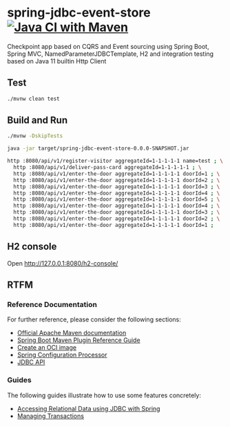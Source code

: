 # spring-jdbc-event-store [![Java CI with Maven](https://github.com/daggerok/spring-jdbc-event-store/actions/workflows/ci.yaml/badge.svg)](https://github.com/daggerok/spring-jdbc-event-store/actions/workflows/ci.yaml)
Checkpoint app based on CQRS and Event sourcing using Spring Boot, Spring MVC, NamedParameterJDBCTemplate, H2 and integration testing based on Java 11 builtin Http Client

## Test

```bash
./mvnw clean test
```

## Build and Run

```bash
./mvnw -DskipTests

java -jar target/spring-jdbc-event-store-0.0.0-SNAPSHOT.jar

http :8080/api/v1/register-visitor aggregateId=1-1-1-1-1 name=test ; \
  http :8080/api/v1/deliver-pass-card aggregateId=1-1-1-1-1 ; \
  http :8080/api/v1/enter-the-door aggregateId=1-1-1-1-1 doorId=1 ; \
  http :8080/api/v1/enter-the-door aggregateId=1-1-1-1-1 doorId=2 ; \
  http :8080/api/v1/enter-the-door aggregateId=1-1-1-1-1 doorId=3 ; \
  http :8080/api/v1/enter-the-door aggregateId=1-1-1-1-1 doorId=4 ; \
  http :8080/api/v1/enter-the-door aggregateId=1-1-1-1-1 doorId=5 ; \
  http :8080/api/v1/enter-the-door aggregateId=1-1-1-1-1 doorId=4 ; \
  http :8080/api/v1/enter-the-door aggregateId=1-1-1-1-1 doorId=3 ; \
  http :8080/api/v1/enter-the-door aggregateId=1-1-1-1-1 doorId=2 ; \
  http :8080/api/v1/enter-the-door aggregateId=1-1-1-1-1 doorId=1 ;
```

## H2 console

Open http://127.0.0.1:8080/h2-console/

## RTFM

### Reference Documentation

For further reference, please consider the following sections:

* [Official Apache Maven documentation](https://maven.apache.org/guides/index.html)
* [Spring Boot Maven Plugin Reference Guide](https://docs.spring.io/spring-boot/docs/2.4.4/maven-plugin/reference/html/)
* [Create an OCI image](https://docs.spring.io/spring-boot/docs/2.4.4/maven-plugin/reference/html/#build-image)
* [Spring Configuration Processor](https://docs.spring.io/spring-boot/docs/2.4.4/reference/htmlsingle/#configuration-metadata-annotation-processor)
* [JDBC API](https://docs.spring.io/spring-boot/docs/2.4.4/reference/htmlsingle/#boot-features-sql)

### Guides

The following guides illustrate how to use some features concretely:

* [Accessing Relational Data using JDBC with Spring](https://spring.io/guides/gs/relational-data-access/)
* [Managing Transactions](https://spring.io/guides/gs/managing-transactions/)
